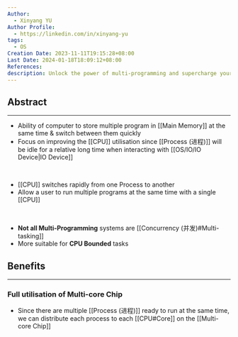 ```yaml
---
Author:
  - Xinyang YU
Author Profile:
  - https://linkedin.com/in/xinyang-yu
tags:
  - OS
Creation Date: 2023-11-11T19:15:28+08:00
Last Date: 2024-01-18T18:09:12+08:00
References: 
description: Unlock the power of multi-programming and supercharge your computer's performance!
---
```

## Abstract
---
- Ability of computer to store multiple program in [[Main Memory]] at the same time & switch between them quickly 
- Focus on improving the [[CPU]] utilisation since [[Process (进程)]] will be idle for a relative long time when interacting with [[OS/IO/IO Device|IO Device]]
</br>

- [[CPU]] switches rapidly from one Process to another
- Allow a user to run multiple programs at the same time with a single [[CPU]]
</br>

- **Not all Multi-Programming** systems are [[Concurrency (并发)#Multi-tasking]]
- More suitable for **CPU Bounded** tasks

## Benefits
---
### Full utilisation of Multi-core Chip
- Since there are multiple [[Process (进程)]] ready to run at the same time, we can distribute each process to each [[CPU#Core]] on the [[Multi-core Chip]]